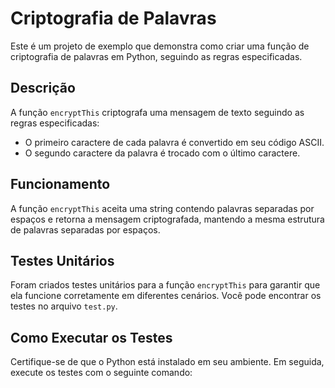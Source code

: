 # Criptografia de Palavras

Este é um projeto de exemplo que demonstra como criar uma função de criptografia de palavras em Python, seguindo as regras especificadas.

## Descrição

A função `encryptThis` criptografa uma mensagem de texto seguindo as regras especificadas:
- O primeiro caractere de cada palavra é convertido em seu código ASCII.
- O segundo caractere da palavra é trocado com o último caractere.

## Funcionamento

A função `encryptThis` aceita uma string contendo palavras separadas por espaços e retorna a mensagem criptografada, mantendo a mesma estrutura de palavras separadas por espaços.



## Testes Unitários

Foram criados testes unitários para a função `encryptThis` para garantir que ela funcione corretamente em diferentes cenários. Você pode encontrar os testes no arquivo `test.py`.

## Como Executar os Testes

Certifique-se de que o Python está instalado em seu ambiente. Em seguida, execute os testes com o seguinte comando:
